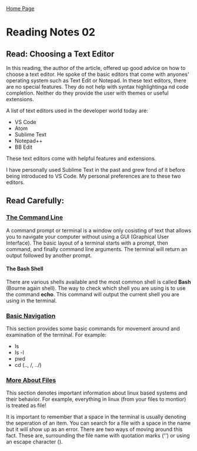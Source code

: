 [Home Page](https://devaoc.github.io/reading-notes/)

# Reading Notes 02

## Read: Choosing a Text Editor

In this reading, the author of the article, offered up good advice on how to choose a text editor. He spoke of the basic editors that come with anyones' operating system such as Text Edit or Notepad. In these text editors, there are no special features. They do not help with syntax highlightinga nd code completion. Neither do they provide the user with themes or useful extensions.

A list of text editors used in the developer world today are:

- VS Code
- Atom
- Sublime Text
- Notepad++
- BB Edit

These text editors come with helpful features and extensions.

I have personally used Sublime Text in the past and grew fond of it before being introduced to VS Code. My personal preferences are to these two editors.

## Read Carefully:

### [The Command Line](https://ryanstutorials.net/linuxtutorial/commandline.php)

A command prompt or terminal is a window only cosisting of text that allows you to navigate your computer without using a GUI (Graphical User Interface). The basic layout of a terminal starts with a prompt, then command, and finally command line arguments. The terminal will return an output followed by another prompt.

#### The Bash Shell

There are various shells available and the most common shell is called **Bash** (Bourne again shell). The way to check which shell you are using is to use the command **echo**. This command will output the current shell you are using in the terminal.

### [Basic Navigation](https://ryanstutorials.net/linuxtutorial/navigation.php)

This section provides some basic commands for movement around and examination of the terminal. For example:

- ls
- ls -l
- pwd
- cd (.., /, ../)

### [More About Files](https://ryanstutorials.net/linuxtutorial/aboutfiles.php)

This section denotes important information about linux based systems and their behavior. For example, everything in linux (from your files to montior) is treated as file!

It is important to remember that a space in the terminal is usually denoting the seperation of an item. You can search for a file with a space in the name but it will show up as an error. There are two ways of moving around this fact. These are, surrounding the file name with quotation marks ('') or using an escape character (\).

